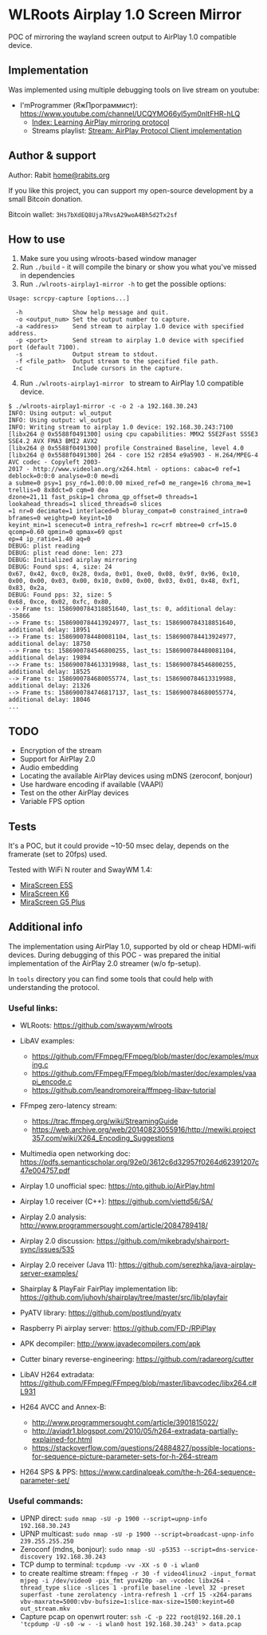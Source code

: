 # WLRoots Airplay 1.0 Screen Mirror

POC of mirroring the wayland screen output to AirPlay 1.0 compatible device.

## Implementation

Was implemented using multiple debugging tools on live stream on youtube:
* I'mProgrammer (ЯжПрограммист): https://www.youtube.com/channel/UCQYMO66yI5ym0nItFHR-hLQ
  * [Index: Learning AirPlay mirroring protocol](https://youtu.be/p_YjBJRcGM8)
  * Streams playlist: [Stream: AirPlay Protocol Client implementation](https://www.youtube.com/watch?v=AoMQG_1Eb74&list=PLGjsYh2LROL41UHAH5XXPvHJAr3KARlq5)

## Author & support

Author: Rabit <home@rabits.org>

If you like this project, you can support my open-source development by a small Bitcoin donation.

Bitcoin wallet: `3Hs7bXdEQ8Uja7RvsA29woA4Bh5d2Tx2sf`

## How to use

1. Make sure you using wlroots-based window manager
2. Run `./build` - it will compile the binary or show you what you've missed in dependencies
3. Run `./wlroots-airplay1-mirror -h` to get the possible options:
  ```
  Usage: scrcpy-capture [options...]

    -h              Show help message and quit.
    -o <output_num> Set the output number to capture.
    -a <address>    Send stream to airplay 1.0 device with specified address.
    -p <port>       Send stream to airplay 1.0 device with specified port (default 7100).
    -s              Output stream to stdout.
    -f <file_path>  Output stream to the specified file path.
    -c              Include cursors in the capture.
  ```
4. Run `./wlroots-airplay1-mirror ` to stream to AirPlay 1.0 compatible device.
  ```
  $ ./wlroots-airplay1-mirror -c -o 2 -a 192.168.30.243
  INFO: Using output: wl_output
  INFO: Using output: wl_output
  INFO: Writing stream to airplay 1.0 device: 192.168.30.243:7100
  [libx264 @ 0x5588f0491300] using cpu capabilities: MMX2 SSE2Fast SSSE3 SSE4.2 AVX FMA3 BMI2 AVX2
  [libx264 @ 0x5588f0491300] profile Constrained Baseline, level 4.0
  [libx264 @ 0x5588f0491300] 264 - core 152 r2854 e9a5903 - H.264/MPEG-4 AVC codec - Copyleft 2003-
  2017 - http://www.videolan.org/x264.html - options: cabac=0 ref=1 deblock=0:0:0 analyse=0:0 me=di
  a subme=0 psy=1 psy_rd=1.00:0.00 mixed_ref=0 me_range=16 chroma_me=1 trellis=0 8x8dct=0 cqm=0 dea
  dzone=21,11 fast_pskip=1 chroma_qp_offset=0 threads=1 lookahead_threads=1 sliced_threads=0 slices
  =1 nr=0 decimate=1 interlaced=0 bluray_compat=0 constrained_intra=0 bframes=0 weightp=0 keyint=10
  keyint_min=1 scenecut=0 intra_refresh=1 rc=crf mbtree=0 crf=15.0 qcomp=0.60 qpmin=0 qpmax=69 qpst
  ep=4 ip_ratio=1.40 aq=0
  DEBUG: plist reading
  DEBUG: plist read done: len: 273
  DEBUG: Initialized airplay mirroring
  DEBUG: Found sps: 4, size: 24
  0x67, 0x42, 0xc0, 0x28, 0xda, 0x01, 0xe0, 0x08, 0x9f, 0x96, 0x10, 0x00, 0x00, 0x03, 0x00, 0x10, 0x00, 0x00, 0x03, 0x01, 0x48, 0xf1, 0x83, 0x2a,
  DEBUG: Found pps: 32, size: 5
  0x68, 0xce, 0x02, 0xfc, 0x80,
  --> Frame ts: 1586900784318851640, last_ts: 0, additional delay: -35866
  --> Frame ts: 1586900784413924977, last_ts: 1586900784318851640, additional delay: 18951
  --> Frame ts: 1586900784480081104, last_ts: 1586900784413924977, additional delay: 18750
  --> Frame ts: 1586900784546800255, last_ts: 1586900784480081104, additional delay: 19894
  --> Frame ts: 1586900784613319988, last_ts: 1586900784546800255, additional delay: 18525
  --> Frame ts: 1586900784680055774, last_ts: 1586900784613319988, additional delay: 21326
  --> Frame ts: 1586900784746817137, last_ts: 1586900784680055774, additional delay: 18046
  ...
  ```

## TODO

* Encryption of the stream
* Support for AirPlay 2.0
* Audio embedding
* Locating the available AirPlay devices using mDNS (zeroconf, bonjour)
* Use hardware encoding if available (VAAPI)
* Test on the other AirPlay devices
* Variable FPS option

## Tests

It's a POC, but it could provide ~10-50 msec delay, depends on the framerate (set to 20fps) used.

Tested with WiFi N router and SwayWM 1.4:
* [MiraScreen E5S](https://mirascreen.com/collections/wireless-display/products/e5s-wireless-display)
* [MiraScreen K6](https://mirascreen.com/collections/wireless-display/products/k6-wireless-display)
* [MiraScreen G5 Plus](https://www.amazon.com/gp/product/B08395JKVM/)

## Additional info

The implementation using AirPlay 1.0, supported by old or cheap HDMI-wifi devices. During debugging
of this POC - was prepared the initial implementation of the AirPlay 2.0 streamer (w/o fp-setup).

In `tools` directory you can find some tools that could help with understanding the protocol.

### Useful links:

* WLRoots: https://github.com/swaywm/wlroots
* LibAV examples:
    * https://github.com/FFmpeg/FFmpeg/blob/master/doc/examples/muxing.c
    * https://github.com/FFmpeg/FFmpeg/blob/master/doc/examples/vaapi_encode.c
    * https://github.com/leandromoreira/ffmpeg-libav-tutorial
* FFmpeg zero-latency stream:
    * https://trac.ffmpeg.org/wiki/StreamingGuide
    * https://web.archive.org/web/20140823055916/http://mewiki.project357.com/wiki/X264_Encoding_Suggestions

* Multimedia open networking doc: https://pdfs.semanticscholar.org/92e0/3612c6d32957f0264d62391207c47e004757.pdf
* Airplay 1.0 unofficial spec: https://nto.github.io/AirPlay.html
* Airplay 1.0 receiver (C++): https://github.com/viettd56/SA/
* Airplay 2.0 analysis: http://www.programmersought.com/article/2084789418/
* Airplay 2.0 discussion: https://github.com/mikebrady/shairport-sync/issues/535
* Airplay 2.0 receiver (Java 11): https://github.com/serezhka/java-airplay-server-examples/
* Shairplay & PlayFair FairPlay implementation lib: https://github.com/juhovh/shairplay/tree/master/src/lib/playfair
* PyATV library: https://github.com/postlund/pyatv
* Raspberry Pi airplay server: https://github.com/FD-/RPiPlay
* APK decompiler: http://www.javadecompilers.com/apk
* Cutter binary reverse-engineering: https://github.com/radareorg/cutter
* LibAV H264 extradata: https://github.com/FFmpeg/FFmpeg/blob/master/libavcodec/libx264.c#L931
* H264 AVCC and Annex-B:
    * http://www.programmersought.com/article/3901815022/
    * http://aviadr1.blogspot.com/2010/05/h264-extradata-partially-explained-for.html
    * https://stackoverflow.com/questions/24884827/possible-locations-for-sequence-picture-parameter-sets-for-h-264-stream
* H264 SPS & PPS: https://www.cardinalpeak.com/the-h-264-sequence-parameter-set/

### Useful commands:

* UPNP direct: `sudo nmap -sU -p 1900 --script=upnp-info 192.168.30.243`
* UPNP multicast: `sudo nmap -sU -p 1900 --script=broadcast-upnp-info 239.255.255.250`
* Zeroconf (mdns, bonjour): `sudo nmap -sU -p5353 --script=dns-service-discovery 192.168.30.243`
* TCP dump to terminal: `tcpdump -vv -XX -s 0 -i wlan0`
* to create realtime stream: `ffmpeg -r 30 -f video4linux2 -input_format mjpeg -i /dev/video0 -pix_fmt yuv420p -an -vcodec libx264 -thread_type slice -slices 1 -profile baseline -level 32 -preset superfast -tune zerolatency -intra-refresh 1 -crf 15 -x264-params vbv-maxrate=5000:vbv-bufsize=1:slice-max-size=1500:keyint=60 out_stream.mkv`
* Capture pcap on openwrt router: `ssh -C -p 222 root@192.168.20.1 'tcpdump -U -s0 -w - -i wlan0 host 192.168.30.243' > data.pcap`
